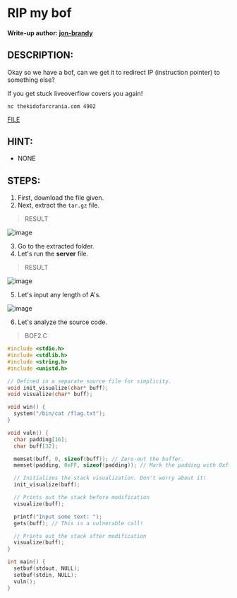 # RIP my bof
#### Write-up author: [jon-brandy](https://github.com/jon-brandy)
## DESCRIPTION:
Okay so we have a bof, can we get it to redirect IP (instruction pointer) to something else?

If you get stuck liveoverflow covers you again!

`nc thekidofarcrania.com 4902`

[FILE](https://github.com/Bread-Yolk/ctflearnwu/blob/d5bb9a4c2cc44ed64ad2ad4b3c68fa1e986a50b9/Assets/Binex/RIP%20my%20bof/simple-rip.tar.gz)
## HINT:
- NONE
## STEPS:
1. First, download the file given.
2. Next, extract the `tar.gz` file.

> RESULT

![image](https://user-images.githubusercontent.com/70703371/194563091-5297e2f5-e98a-42c4-acee-113568676149.png)


3. Go to the extracted folder.
4. Let's run the **server** file.

> RESULT

![image](https://user-images.githubusercontent.com/70703371/194563320-7a0be066-b7e0-4bb5-87be-74131024d127.png)


5. Let's input any length of A's.

![image](https://user-images.githubusercontent.com/70703371/194563423-6933d1a4-e7d1-47c4-a1da-0806135489bc.png)


6. Let's analyze the source code.

> BOF2.C

```c
#include <stdio.h>
#include <stdlib.h>
#include <string.h>
#include <unistd.h>

// Defined in a separate source file for simplicity.
void init_visualize(char* buff);
void visualize(char* buff);

void win() {
  system("/bin/cat /flag.txt");
}

void vuln() {
  char padding[16];
  char buff[32];

  memset(buff, 0, sizeof(buff)); // Zero-out the buffer.
  memset(padding, 0xFF, sizeof(padding)); // Mark the padding with 0xff.

  // Initializes the stack visualization. Don't worry about it!
  init_visualize(buff); 

  // Prints out the stack before modification
  visualize(buff);

  printf("Input some text: ");
  gets(buff); // This is a vulnerable call!

  // Prints out the stack after modification
  visualize(buff); 
}

int main() {
  setbuf(stdout, NULL);
  setbuf(stdin, NULL);
  vuln();
}

```
